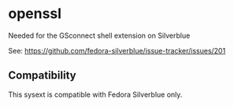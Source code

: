 # openssl

Needed for the GSconnect shell extension on Silverblue

See: <https://github.com/fedora-silverblue/issue-tracker/issues/201>

## Compatibility

This sysext is compatible with Fedora Silverblue only.
